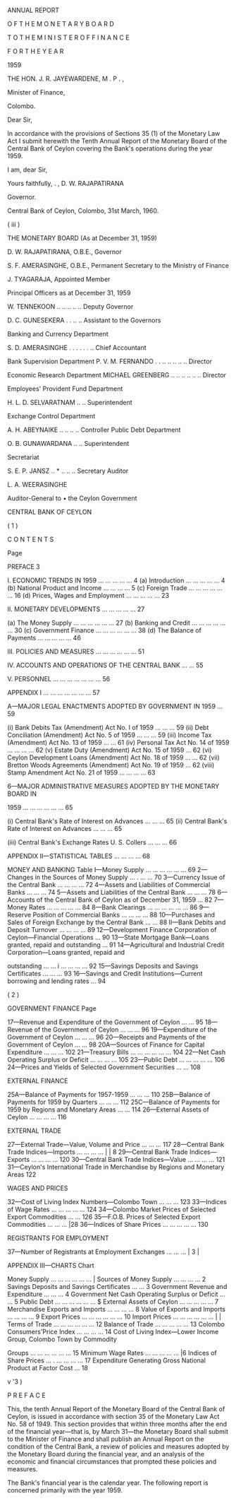 ANNUAL REPORT

O F T H E M O N E T A R Y B O A R D

T O T H E M I N I S T E R O F F I N A N C E

F O R T H E Y E A R

1959

THE HON. J. R. JAYEWARDENE, M . P . ,

Minister of Finance,

Colombo.

Dear Sir,

In accordance with the provisions of Sections 35 (1) of the Monetary Law Act I submit herewith the Tenth Annual Report of the Monetary Board of the Central Bank of Ceylon covering the Bank's operations during the year 1959.

I am, dear Sir,

Yours faithfully, . , D. W. RAJAPATIRANA

Governor.

Central Bank of Ceylon, Colombo, 31st March, 1960.

( iii )

THE MONETARY BOARD (As at December 31, 1959)

D. W. RAJAPATIRANA, O.B.E., Governor

S. F. AMERASINGHE, O.B.E., Permanent Secretary to the Ministry of Finance

J. TYAGARAJA, Appointed Member

Principal Officers as at December 31, 1959

W. TENNEKOON .. .. .. .. .. Deputy Governor

D. C. GUNESEKERA . . .. .. Assistant to the Governors

Banking and Currency Department

S. D. AMERASINGHE . . . . . . .. Chief Accountant

Bank Supervision Department P. V. M. FERNANDO . . .. .. .. .. .. Director

Economic Research Department MICHAEL GREENBERG .. .. .. .. .. .. Director

Employees' Provident Fund Department

H. L. D. SELVARATNAM .. .. Superintendent

Exchange Control Department

A. H. ABEYNAIKE .. .. .. .. Controller Public Debt Department

O. B. GUNAWARDANA .. .. Superintendent

Secretariat

S. E. P. JANSZ .. * .. .. .. Secretary Auditor

L. A. WEERASINGHE

Auditor-General to • the Ceylon Government

CENTRAL BANK OF CEYLON

( 1 )

C O N T E N T S

Page

PREFACE 3

I. ECONOMIC TRENDS IN 1959 ... ... ... ... ... 4 (a) Introduction ... ... ... ... ... 4 (b) National Product and Income ... ... ... ... 5 (c) Foreign Trade ... ... ... ... ... ... 16 (d) Prices, Wages and Employment ... ... ... ... ... 23

II. MONETARY DEVELOPMENTS ... ... ... ... ... 27

(a) The Money Supply ... ... ... ... ... ... 27 (b) Banking and Credit ... ... ... ... ... ... 30 (c) Government Finance ... ... ... ... ... ... 38 (d) The Balance of Payments ... ... ... ... ... 46

III. POLICIES AND MEASURES ... ... ... ... ... ... 51

IV. ACCOUNTS AND OPERATIONS OF THE CENTRAL BANK ... ... 55

V. PERSONNEL ... ... ... ... ... ... ... 56

APPENDIX I ... ... ... ... ... ... ... 57

A—MAJOR LEGAL ENACTMENTS ADOPTED BY GOVERNMENT IN 1959 ... 59

(i) Bank Debits Tax (Amendment) Act No. I of 1959 ... ... ... 59 (ii) Debt Conciliation (Amendment) Act No. 5 of 1959 ... ... ... 59 (iii) Income Tax (Amendment) Act No. 13 of 1959 ... ... 61 (iv) Personal Tax Act No. 14 of 1959 ... ... ... ... 62 (v) Estate Duty (Amendment) Act No. 15 of 1959 ... 62 (vi) Ceylon Development Loans (Amendment) Act No. 18 of 1959 ... ... 62 (vii) Bretton Woods Agreements (Amendment) Act No. 19 of 1959 ... 62 (viii) Stamp Amendment Act No. 21 of 1959 ... ... ... ... 63

6—MAJOR ADMINISTRATIVE MEASURES ADOPTED BY THE MONETARY BOARD IN

1959 ... ... ... ... ... ... 65

(i) Central Bank's Rate of Interest on Advances ... ... ... 65 (ii) Central Bank's Rate of Interest on Advances ... ... ... 65

(iii) Central Bank's Exchange Rates U. S. Collers ... ... ... 66

APPENDIX II—STATISTICAL TABLES ... ... ... ... 68

MONEY AND BANKING Table I—Money Supply ... ... ... ... ... ... 69 2—Changes in the Sources of Money Supply ... . ... ... 70 3—Currency Issue of the Central Bank ... ... ... ... 72 4—Assets and Liabilities of Commercial Banks ... ... ... 74 5—Assets and Liabilities of the Central Bank ... ... ... 78 6—Accounts of the Central Bank of Ceylon as of December 31, 1959 ... 82 7—Money Rates ... ... ... ... ... 84 8—Bank Clearings ... ... ... ... ... ... 86 9—Reserve Position of Commercial Banks ... ... ... ... 88 10—Purchases and Sales of Foreign Exchange by the Central Bank ... ... 88 II—Bank Debits and Deposit Turnover ... ... ... ... 89 12—Development Finance Corporation of Ceylon—Financial Operations ... 90 13—State Mortgage Bank—Loans granted, repaid and outstanding ... 91 14—Agricultural and Industrial Credit Corporation—Loans granted, repaid and

outstanding ... ... i ... ... ... ... 92 15—Savings Deposits and Savings Certificates ... ... ... 93 16—Savings and Credit Institutions—Current borrowing and lending rates ... 94

( 2 )

GOVERNMENT FINANCE Page

17—Revenue and Expenditure of the Government of Ceylon ... ... 95 18—Revenue of the Government of Ceylon ... ... ... 96 19—Expenditure of the Government of Ceylon ... ... ... 96 20—Receipts and Payments of the Government of Ceylon ... ... 98 20A—Sources of Finance for Capital Expenditure ... ... ... 102 21—Treasury Bills ... ... ... ... ... ... 104 22—Net Cash Operating Surplus or Deficit ... ... ... ... 105 23—Public Debt ... ... ... ... ... 106 24—Prices and Yields of Selected Government Securities ... ... 108

EXTERNAL FINANCE

25A—Balance of Payments for 1957-1959 ... ... ... 110 25B—Balance of Payments for 1959 by Quarters ... ... ... 112 25C—Balance of Payments for 1959 by Regions and Monetary Areas ... ... 114 26—External Assets of Ceylon ... ... ... ... 116

EXTERNAL TRADE

27—External Trade—Value, Volume and Price ... ... ... 117 28—Central Bank Trade Indices—Imports ... ... ... ... | | 8 29—Central Bank Trade Indices—Exports ... ... ... ... 120 30—Central Bank Trade Indices—Value ... ... ... ... 121 31—Ceylon's International Trade in Merchandise by Regions and Monetary Areas 122

WAGES AND PRICES

32—Cost of Living Index Numbers—Colombo Town ... ... ... 123 33—Indices of Wage Rates ... ... ... ... ... 124 34—Colombo Market Prices of Selected Export Commodities ... ... 126 35—F.O.B. Prices of Selected Export Commodities ... ... ... |28 36—Indices of Share Prices ... ... ... ... ... 130

REGISTRANTS FOR EMPLOYMENT

37—Number of Registrants at Employment Exchanges ... ... ... | 3 |

APPENDIX III—CHARTS Chart

Money Supply ... ... ... ... ... ... | Sources of Money Supply ... ... ... ... 2 Savings Deposits and Savings Certificates ... ... 3 Government Revenue and Expenditure ... ... ... 4 Government Net Cash Operating Surplus or Deficit ... ... 5 Public Debt ... ... ... ... ... ... $ External Assets of Ceylon ... ... ... ... ... 7 Merchandise Exports and Imports ... ... ... ... 8 Value of Exports and Imports ... ... ... ... 9 Export Prices ... ... ... ... ... ... 10 Import Prices ... ... ... ... ... ... | | Terms of Trade ... ... ... ... ... ... 12 Balance of Trade ... ... ... ... ... 13 Colombo Consumers'Price Index ... ... ... ... 14 Cost of Living Index—Lower Income Group, Colombo Town by Commodity

Groups ... ... ... ... ... ... 15 Minimum Wage Rates ... ... ... ... ... |6 Indices of Share Prices ... . ... ... ... ... 17 Expenditure Generating Gross National Product at Factor Cost ... 18

v '3 )

P R E F A C E

This, the tenth Annual Report of the Monetary Board of the Central Bank of Ceylon, is issued in accordance with section 35 of the Monetary Law Act No. 58 of 1949. This section provides that within three months after the end of the financial year—that is, by March 31—the Monetary Board shall submit to the Minister of Finance and shall publish an Annual Report on the condition of the Central Bank, a review of policies and measures adopted by the Monetary Board during the financial year, and an analysis of the economic and financial circumstances that prompted these policies and measures.

The Bank's financial year is the calendar year. The following report is concerned primarily with the year 1959.